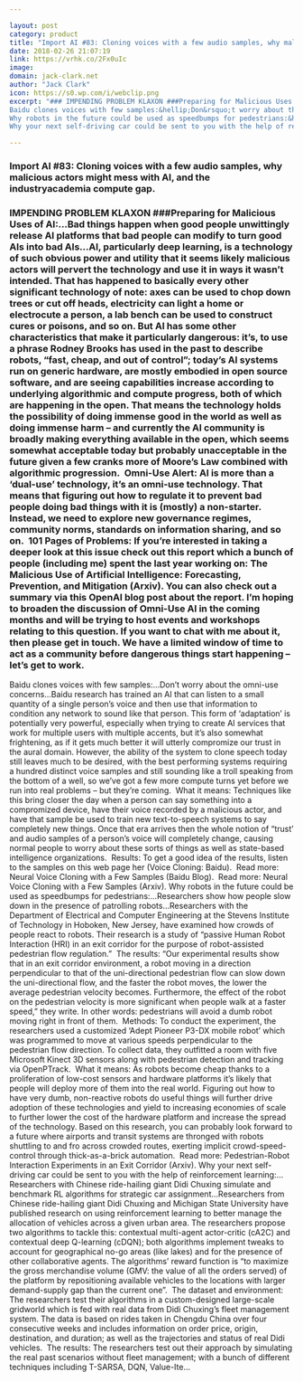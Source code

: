 ```yaml
---

layout: post
category: product
title: "Import AI #83: Cloning voices with a few audio samples, why malicious actors might mess with AI, and the industryacademia compute gap."
date: 2018-02-26 21:07:19
link: https://vrhk.co/2Fx0uIc
image: 
domain: jack-clark.net
author: "Jack Clark"
icon: https://s0.wp.com/i/webclip.png
excerpt: "### IMPENDING PROBLEM KLAXON ###Preparing for Malicious Uses of AI:&hellip;Bad things happen when good people unwittingly release AI platforms that bad people can modify to turn good AIs into bad AIs&hellip;AI, particularly deep learning, is a technology of such obvious power and utility that it seems likely malicious actors will pervert the technology and use it in ways it wasn&rsquo;t intended. That has happened to basically every other significant technology of note: axes can be used to chop down trees or cut off heads, electricity can light a home or electrocute a person, a lab bench can be used to construct cures or poisons, and so on. But AI has some other characteristics that make it particularly dangerous: it&rsquo;s, to use a phrase Rodney Brooks has used in the past to describe robots, &ldquo;fast, cheap, and out of control&rdquo;; today&rsquo;s AI systems run on generic hardware, are mostly embodied in open source software, and are seeing capabilities increase according to underlying algorithmic and compute progress, both of which are happening in the open. That means the technology holds the possibility of doing immense good in the world as well as doing immense harm &ndash; and currently the AI community is broadly making everything available in the open, which seems somewhat acceptable today but probably unacceptable in the future given a few cranks more of Moore&rsquo;s Law combined with algorithmic progression.&nbsp;&nbsp;Omni-Use Alert: AI is more than a &lsquo;dual-use&rsquo; technology, it&rsquo;s an omni-use technology. That means that figuring out how to regulate it to prevent bad people doing bad things with it is (mostly) a non-starter. Instead, we need to explore new governance regimes, community norms, standards on information sharing, and so on.&nbsp;&nbsp;101 Pages of Problems: If you&rsquo;re interested in taking a deeper look at this issue check out this report which a bunch of people (including me) spent the last year working on: The Malicious Use of Artificial Intelligence: Forecasting, Prevention, and Mitigation (Arxiv). You can also check out a summary via this OpenAI blog post about the report. I&rsquo;m hoping to broaden the discussion of Omni-Use AI in the coming months and will be trying to host events and workshops relating to this question. If you want to chat with me about it, then please get in touch. We have a limited window of time to act as a community before dangerous things start happening &ndash; let&rsquo;s get to work.
Baidu clones voices with few samples:&hellip;Don&rsquo;t worry about the omni-use concerns&hellip;Baidu research has trained an AI that can listen to a small quantity of a single person&rsquo;s voice and then use that information to condition any network to sound like that person. This form of &lsquo;adaptation&rsquo; is potentially very powerful, especially when trying to create AI services that work for multiple users with multiple accents, but it&rsquo;s also somewhat frightening, as if it gets much better it will utterly compromize our trust in the aural domain. However, the ability of the system to clone speech today still leaves much to be desired, with the best performing systems requiring a hundred distinct voice samples and still sounding like a troll speaking from the bottom of a well, so we&rsquo;ve got a few more compute turns yet before we run into real problems &ndash; but they&rsquo;re coming.&nbsp;&nbsp;What it means: Techniques like this bring closer the day when a person can say something into a compromized device, have their voice recorded by a malicious actor, and have that sample be used to train new text-to-speech systems to say completely new things. Once that era arrives then the whole notion of &ldquo;trust&rsquo; and audio samples of a person&rsquo;s voice will completely change, causing normal people to worry about these sorts of things as well as state-based intelligence organizations.&nbsp;&nbsp;Results: To get a good idea of the results, listen to the samples on this web page her (Voice Cloning: Baidu).&nbsp;&nbsp;Read more: Neural Voice Cloning with a Few Samples (Baidu Blog).&nbsp;&nbsp;Read more: Neural Voice Cloning with a Few Samples (Arxiv).
Why robots in the future could be used as speedbumps for pedestrians:&hellip;Researchers show how people slow down in the presence&nbsp;of patrolling robots&hellip;Researchers with the Department of Electrical and Computer Engineering at the Stevens Institute of Technology in Hoboken, New Jersey, have examined how crowds of people react to robots. Their research is a study of &ldquo;passive Human Robot Interaction (HRI) in an exit corridor for the purpose of robot-assisted pedestrian flow regulation.&rdquo;&nbsp;&nbsp;The results: &ldquo;Our experimental results show that in an exit corridor environment, a robot moving in a direction perpendicular to that of the uni-directional pedestrian flow can slow down the uni-directional flow, and the faster the robot moves, the lower the average pedestrian velocity becomes. Furthermore, the effect of the robot on the pedestrian velocity is more significant when people walk at a faster speed,&rdquo; they write. In other words: pedestrians will avoid a dumb robot moving right in front of them.&nbsp; Methods: To conduct the experiment, the researchers used a customized &lsquo;Adept Pioneer P3-DX mobile robot&rsquo; which was programmed to move at various speeds perpendicular to the pedestrian flow direction. To collect data, they outfitted a room with five Microsoft Kinect 3D sensors along with pedestrian detection and tracking via OpenPTrack.&nbsp; What it means: As robots become cheap thanks to a proliferation of low-cost sensors and hardware platforms it&rsquo;s likely that people will deploy more of them into the real world. Figuring out how to have very dumb, non-reactive robots do useful things will further drive adoption of these technologies and yield to increasing economies of scale to further lower the cost of the hardware platform and increase the spread of the technology. Based on this research, you can probably look forward to a future where airports and transit systems are thronged with robots shuttling to and fro across crowded routes, exerting implicit crowd-speed-control through thick-as-a-brick automation.&nbsp;&nbsp;Read more: Pedestrian-Robot Interaction Experiments in an Exit Corridor (Arxiv).
Why your next self-driving car could be sent to you with the help of reinforcement learning:&hellip;Researchers with Chinese ride-hailing giant Didi Chuxing simulate and benchmark RL algorithms for strategic car assignment&hellip;Researchers from Chinese ride-hailing giant Didi Chuxing and Michigan State University have published research on using reinforcement learning to better manage the allocation of vehicles across a given urban area. The researchers propose two algorithms to tackle this: contextual multi-agent actor-critic (cA2C) and contextual deep Q-learning (cDQN); both algorithms implement tweaks to account for geographical no-go areas (like lakes) and for the presence of other collaborative agents. The algorithms&rsquo; reward function is &ldquo;to maximize the gross merchandise volume (GMV: the value of all the orders served) of the platform by repositioning available vehicles to the locations with larger demand-supply gap than the current one&rdquo;.&nbsp;&nbsp;The dataset and environment: The researchers test their algorithms in a custom-designed large-scale gridworld which is fed with real data from Didi Chuxing&rsquo;s fleet management system. The data is based on rides taken in Chengdu China over four consecutive weeks and includes information on order price, origin, destination, and duration; as well as the trajectories and status of real Didi vehicles.&nbsp;&nbsp;The results: The researchers test out their approach by simulating the real past scenarios without fleet management; with a bunch of different techniques including T-SARSA, DQN, Value-Ite…"

---
```


### Import AI #83: Cloning voices with a few audio samples, why malicious actors might mess with AI, and the industryacademia compute gap.

### IMPENDING PROBLEM KLAXON ###Preparing for Malicious Uses of AI:&hellip;Bad things happen when good people unwittingly release AI platforms that bad people can modify to turn good AIs into bad AIs&hellip;AI, particularly deep learning, is a technology of such obvious power and utility that it seems likely malicious actors will pervert the technology and use it in ways it wasn&rsquo;t intended. That has happened to basically every other significant technology of note: axes can be used to chop down trees or cut off heads, electricity can light a home or electrocute a person, a lab bench can be used to construct cures or poisons, and so on. But AI has some other characteristics that make it particularly dangerous: it&rsquo;s, to use a phrase Rodney Brooks has used in the past to describe robots, &ldquo;fast, cheap, and out of control&rdquo;; today&rsquo;s AI systems run on generic hardware, are mostly embodied in open source software, and are seeing capabilities increase according to underlying algorithmic and compute progress, both of which are happening in the open. That means the technology holds the possibility of doing immense good in the world as well as doing immense harm &ndash; and currently the AI community is broadly making everything available in the open, which seems somewhat acceptable today but probably unacceptable in the future given a few cranks more of Moore&rsquo;s Law combined with algorithmic progression.&nbsp;&nbsp;Omni-Use Alert: AI is more than a &lsquo;dual-use&rsquo; technology, it&rsquo;s an omni-use technology. That means that figuring out how to regulate it to prevent bad people doing bad things with it is (mostly) a non-starter. Instead, we need to explore new governance regimes, community norms, standards on information sharing, and so on.&nbsp;&nbsp;101 Pages of Problems: If you&rsquo;re interested in taking a deeper look at this issue check out this report which a bunch of people (including me) spent the last year working on: The Malicious Use of Artificial Intelligence: Forecasting, Prevention, and Mitigation (Arxiv). You can also check out a summary via this OpenAI blog post about the report. I&rsquo;m hoping to broaden the discussion of Omni-Use AI in the coming months and will be trying to host events and workshops relating to this question. If you want to chat with me about it, then please get in touch. We have a limited window of time to act as a community before dangerous things start happening &ndash; let&rsquo;s get to work.
Baidu clones voices with few samples:&hellip;Don&rsquo;t worry about the omni-use concerns&hellip;Baidu research has trained an AI that can listen to a small quantity of a single person&rsquo;s voice and then use that information to condition any network to sound like that person. This form of &lsquo;adaptation&rsquo; is potentially very powerful, especially when trying to create AI services that work for multiple users with multiple accents, but it&rsquo;s also somewhat frightening, as if it gets much better it will utterly compromize our trust in the aural domain. However, the ability of the system to clone speech today still leaves much to be desired, with the best performing systems requiring a hundred distinct voice samples and still sounding like a troll speaking from the bottom of a well, so we&rsquo;ve got a few more compute turns yet before we run into real problems &ndash; but they&rsquo;re coming.&nbsp;&nbsp;What it means: Techniques like this bring closer the day when a person can say something into a compromized device, have their voice recorded by a malicious actor, and have that sample be used to train new text-to-speech systems to say completely new things. Once that era arrives then the whole notion of &ldquo;trust&rsquo; and audio samples of a person&rsquo;s voice will completely change, causing normal people to worry about these sorts of things as well as state-based intelligence organizations.&nbsp;&nbsp;Results: To get a good idea of the results, listen to the samples on this web page her (Voice Cloning: Baidu).&nbsp;&nbsp;Read more: Neural Voice Cloning with a Few Samples (Baidu Blog).&nbsp;&nbsp;Read more: Neural Voice Cloning with a Few Samples (Arxiv).
Why robots in the future could be used as speedbumps for pedestrians:&hellip;Researchers show how people slow down in the presence&nbsp;of patrolling robots&hellip;Researchers with the Department of Electrical and Computer Engineering at the Stevens Institute of Technology in Hoboken, New Jersey, have examined how crowds of people react to robots. Their research is a study of &ldquo;passive Human Robot Interaction (HRI) in an exit corridor for the purpose of robot-assisted pedestrian flow regulation.&rdquo;&nbsp;&nbsp;The results: &ldquo;Our experimental results show that in an exit corridor environment, a robot moving in a direction perpendicular to that of the uni-directional pedestrian flow can slow down the uni-directional flow, and the faster the robot moves, the lower the average pedestrian velocity becomes. Furthermore, the effect of the robot on the pedestrian velocity is more significant when people walk at a faster speed,&rdquo; they write. In other words: pedestrians will avoid a dumb robot moving right in front of them.&nbsp; Methods: To conduct the experiment, the researchers used a customized &lsquo;Adept Pioneer P3-DX mobile robot&rsquo; which was programmed to move at various speeds perpendicular to the pedestrian flow direction. To collect data, they outfitted a room with five Microsoft Kinect 3D sensors along with pedestrian detection and tracking via OpenPTrack.&nbsp; What it means: As robots become cheap thanks to a proliferation of low-cost sensors and hardware platforms it&rsquo;s likely that people will deploy more of them into the real world. Figuring out how to have very dumb, non-reactive robots do useful things will further drive adoption of these technologies and yield to increasing economies of scale to further lower the cost of the hardware platform and increase the spread of the technology. Based on this research, you can probably look forward to a future where airports and transit systems are thronged with robots shuttling to and fro across crowded routes, exerting implicit crowd-speed-control through thick-as-a-brick automation.&nbsp;&nbsp;Read more: Pedestrian-Robot Interaction Experiments in an Exit Corridor (Arxiv).
Why your next self-driving car could be sent to you with the help of reinforcement learning:&hellip;Researchers with Chinese ride-hailing giant Didi Chuxing simulate and benchmark RL algorithms for strategic car assignment&hellip;Researchers from Chinese ride-hailing giant Didi Chuxing and Michigan State University have published research on using reinforcement learning to better manage the allocation of vehicles across a given urban area. The researchers propose two algorithms to tackle this: contextual multi-agent actor-critic (cA2C) and contextual deep Q-learning (cDQN); both algorithms implement tweaks to account for geographical no-go areas (like lakes) and for the presence of other collaborative agents. The algorithms&rsquo; reward function is &ldquo;to maximize the gross merchandise volume (GMV: the value of all the orders served) of the platform by repositioning available vehicles to the locations with larger demand-supply gap than the current one&rdquo;.&nbsp;&nbsp;The dataset and environment: The researchers test their algorithms in a custom-designed large-scale gridworld which is fed with real data from Didi Chuxing&rsquo;s fleet management system. The data is based on rides taken in Chengdu China over four consecutive weeks and includes information on order price, origin, destination, and duration; as well as the trajectories and status of real Didi vehicles.&nbsp;&nbsp;The results: The researchers test out their approach by simulating the real past scenarios without fleet management; with a bunch of different techniques including T-SARSA, DQN, Value-Ite…